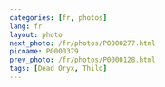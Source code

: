 ```yaml
---
categories: [fr, photos]
lang: fr
layout: photo
next_photo: /fr/photos/P0000277.html
picname: P0000379
prev_photo: /fr/photos/P0000128.html
tags: [Dead Oryx, Thilo]
---
```

